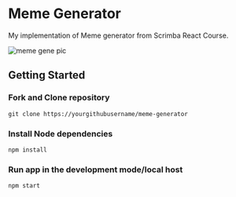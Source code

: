# Meme Generator

My implementation of Meme generator from Scrimba React Course.

![meme gene pic](https://user-images.githubusercontent.com/46662771/160255948-d75fd939-5012-45d4-8069-f97e4941feef.JPG)


## Getting Started

### Fork and Clone repository

`git clone https://yourgithubusername/meme-generator`

### Install Node dependencies

`npm install`

### Run app in the development mode/local host

`npm start`
